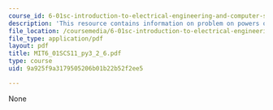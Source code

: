 ```yaml
---
course_id: 6-01sc-introduction-to-electrical-engineering-and-computer-science-i-spring-2011
description: 'This resource contains information on problem on powers of 2. '
file_location: /coursemedia/6-01sc-introduction-to-electrical-engineering-and-computer-science-i-spring-2011/9a925f9a3179505206b01b22b52f2ee5_MIT6_01SCS11_py3_2_6.pdf
file_type: application/pdf
layout: pdf
title: MIT6_01SCS11_py3_2_6.pdf
type: course
uid: 9a925f9a3179505206b01b22b52f2ee5

---
```

None